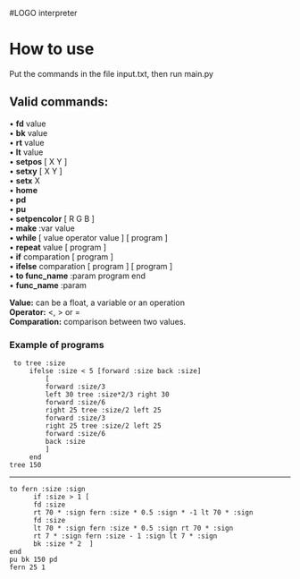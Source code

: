 #LOGO interpreter



How to use
=============
Put the commands in the file input.txt, then run main.py




Valid commands:
-------------
• **fd** value <br/>
• **bk** value <br/>
• **rt** value <br/>
• **lt** value <br/>
• **setpos** [ X Y ] <br/>
• **setxy** [ X Y ] <br/>
• **setx** X <br/>
• **home** <br/>
• **pd** <br/>
• **pu** <br/>
• **setpencolor** [ R G B ] <br/>
• **make** :var value <br/>
• **while** [ value operator value ] [ program ] <br/>
• **repeat** value [ program ] <br/>
• **if** comparation [ program ] <br/>
• **ifelse** comparation [ program ] [ program ] <br/>
• **to func_name** :param program end <br/>
• **func_name** :param <br/>

**Value:** can be a float, a variable or an operation <br/>
**Operator:** <, > or = <br/>
**Comparation:** comparison between two values. <br/>

### Example of programs
     to tree :size
		 ifelse :size < 5 [forward :size back :size]
			 [
			 forward :size/3
			 left 30 tree :size*2/3 right 30
			 forward :size/6
			 right 25 tree :size/2 left 25
			 forward :size/3
			 right 25 tree :size/2 left 25
			 forward :size/6
			 back :size
			 ]
		 end
	tree 150
---
    to fern :size :sign
		  if :size > 1 [
		  fd :size
		  rt 70 * :sign fern :size * 0.5 :sign * -1 lt 70 * :sign
		  fd :size
		  lt 70 * :sign fern :size * 0.5 :sign rt 70 * :sign
		  rt 7 * :sign fern :size - 1 :sign lt 7 * :sign
		  bk :size * 2  ]
	end
	pu bk 150 pd
	fern 25 1





